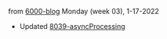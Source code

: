 from [6000-blog](../../../6000-blog.md)
Monday (week 03), 1-17-2022

- Updated [8039-asyncProcessing](../../../../8activities/8039-asyncProcessing.md)